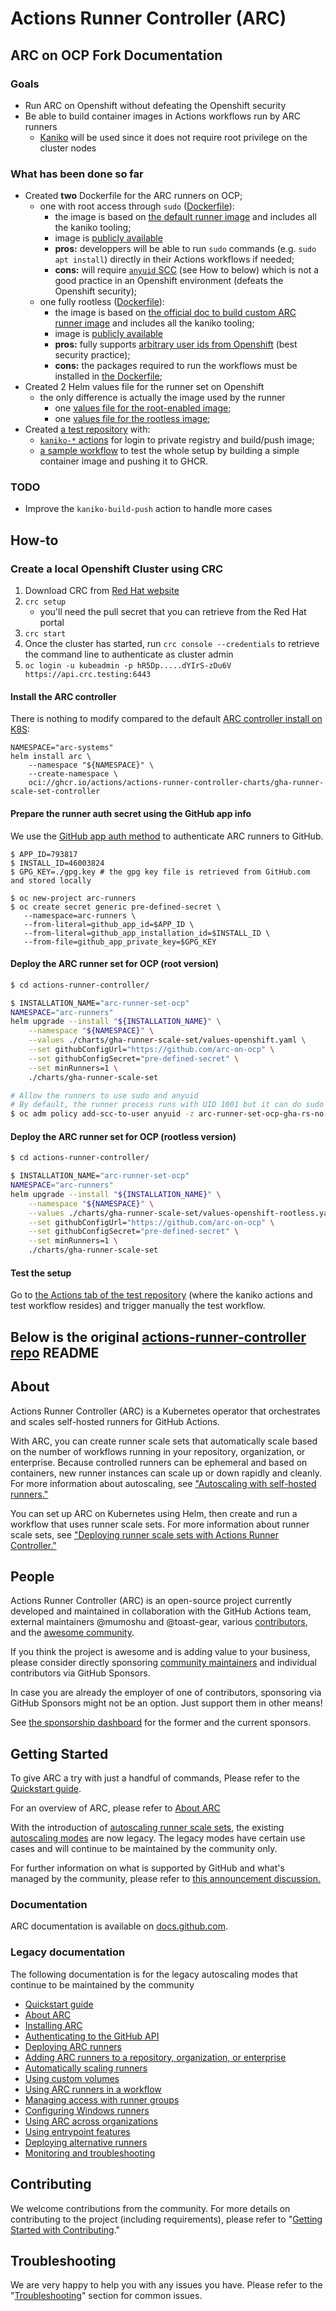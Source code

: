 # Actions Runner Controller (ARC)

## ARC on OCP Fork Documentation


### Goals
* Run ARC on Openshift without defeating the Openshift security
* Be able to build container images in Actions workflows run by ARC runners
    * [Kaniko](https://github.com/GoogleContainerTools/kaniko) will be used since it does not require root privilege on the cluster nodes

### What has been done so far
* Created **two** Dockerfile for the ARC runners on OCP;
	 * one with root access through `sudo` ([Dockerfile](./runner/actions-runner-openshift.ubuntu-22.04.dockerfile)):
	    * the image is based on [the default runner image](https://ghcr.io/actions/actions-runner:latest) and includes all the kaniko tooling;
	    * image is [publicly available](https://github.com/orgs/ghsioux-octodemo/packages/container/package/actions-runner-controller%2Farc-runner-ocp)
	    * **pros:** developpers will be able to run `sudo` commands (e.g. `sudo apt install`) directly in their Actions workflows if needed;
	     * **cons:** will require [`anyuid` SCC](https://docs.openshift.com/container-platform/4.14/authentication/managing-security-context-constraints.html) (see How to below) which is not a good practice in an Openshift environment (defeats the Openshift security);
	 * one fully rootless ([Dockerfile](./runner/actions-runner-openshift-rootless.ubuntu-22.04.dockerfile)):
	    * the image is based on [the official doc to build custom ARC runner image](https://docs.github.com/en/enterprise-cloud@latest/actions/hosting-your-own-runners/managing-self-hosted-runners-with-actions-runner-controller/about-actions-runner-controller#creating-your-own-runner-image) and includes all the kaniko tooling;
	    * image is [publicly available](https://github.com/orgs/ghsioux-octodemo/packages/container/package/actions-runner-controller%2Farc-runner-ocp-rootless)	    
	    * **pros:** fully supports [arbitrary user ids from Openshift](https://docs.openshift.com/container-platform/4.14/openshift_images/create-images.html#use-uid_create-images) (best security practice);
	     * **cons:** the packages required to run the workflows must be installed in [the Dockerfile](https://github.com/arc-on-ocp/actions-runner-controller/blob/master/runner/actions-runner-openshift-rootless.ubuntu-22.04.dockerfile#L18);
 * Created 2 Helm values file for the runner set on Openshift
	 * the only difference is actually the image used by the runner
	   * one [values file for the root-enabled image](./charts/gha-runner-scale-set/values-openshift.yaml);
	   * one [values file for the rootless image](./charts/gha-runner-scale-set/values-openshift-rootless.yaml);
 * Created [a test repository](https://github.com/arc-on-ocp/arc-on-openshift-test-actions-workflow/) with:
   *  [`kaniko-*` actions](https://github.com/arc-on-ocp/arc-on-openshift-test-actions-workflow/tree/main/.github/actions) for login to private registry and build/push image;
   * [a sample workflow](https://github.com/arc-on-ocp/arc-on-openshift-test-actions-workflow/blob/main/.github/workflows/arc-runner-set-ocp-test-with-actions.yml) to test the whole setup by building a simple container image and pushing it to GHCR.

### TODO

* Improve the `kaniko-build-push` action to handle more cases

## How-to

### Create a local Openshift Cluster using CRC
1. Download CRC from [Red Hat website](https://developers.redhat.com/products/openshift-local/overview)
2. `crc setup`
	* you'll need the pull secret that you can retrieve from the Red Hat portal
3. `crc start`
4. Once the cluster has started, run `crc console --credentials` to retrieve the command line to authenticate as cluster admin
5. `oc login -u kubeadmin -p hR5Dp.....dYIrS-zDu6V https://api.crc.testing:6443` 

#### Install the ARC controller
There is nothing to modify compared to the default [ARC controller install on K8S](https://docs.github.com/en/enterprise-cloud@latest/actions/hosting-your-own-runners/managing-self-hosted-runners-with-actions-runner-controller/quickstart-for-actions-runner-controller#installing-actions-runner-controller):

```
NAMESPACE="arc-systems"
helm install arc \
    --namespace "${NAMESPACE}" \
    --create-namespace \
    oci://ghcr.io/actions/actions-runner-controller-charts/gha-runner-scale-set-controller
```

#### Prepare the runner auth secret using the GitHub app info

We use the [GitHub app auth method](https://docs.github.com/en/enterprise-cloud@latest/actions/hosting-your-own-runners/managing-self-hosted-runners-with-actions-runner-controller/authenticating-to-the-github-api#authenticating-arc-with-a-github-app) to authenticate ARC runners to GitHub.

```
$ APP_ID=793817
$ INSTALL_ID=46003824
$ GPG_KEY=./gpg.key # the gpg key file is retrieved from GitHub.com and stored locally

$ oc new-project arc-runners
$ oc create secret generic pre-defined-secret \
   --namespace=arc-runners \
   --from-literal=github_app_id=$APP_ID \
   --from-literal=github_app_installation_id=$INSTALL_ID \
   --from-file=github_app_private_key=$GPG_KEY
```

#### Deploy the ARC runner set for OCP (root version)

```bash
$ cd actions-runner-controller/

$ INSTALLATION_NAME="arc-runner-set-ocp"
NAMESPACE="arc-runners"
helm upgrade --install "${INSTALLATION_NAME}" \
    --namespace "${NAMESPACE}" \
    --values ./charts/gha-runner-scale-set/values-openshift.yaml \
    --set githubConfigUrl="https://github.com/arc-on-ocp" \
    --set githubConfigSecret="pre-defined-secret" \
    --set minRunners=1 \
    ./charts/gha-runner-scale-set

# Allow the runners to use sudo and anyuid
# By default, the runner process runs with UID 1001 but it can do sudo for certain tasks 
$ oc adm policy add-scc-to-user anyuid -z arc-runner-set-ocp-gha-rs-no-permission -n arc-runners
```

#### Deploy the ARC runner set for OCP (rootless version)
```bash
$ cd actions-runner-controller/

$ INSTALLATION_NAME="arc-runner-set-ocp"
NAMESPACE="arc-runners"
helm upgrade --install "${INSTALLATION_NAME}" \
    --namespace "${NAMESPACE}" \
    --values ./charts/gha-runner-scale-set/values-openshift-rootless.yaml \
    --set githubConfigUrl="https://github.com/arc-on-ocp" \
    --set githubConfigSecret="pre-defined-secret" \
    --set minRunners=1 \
    ./charts/gha-runner-scale-set
```

#### Test the setup
Go to [the Actions tab of the test repository](https://github.com/arc-on-ocp/arc-on-openshift-test-actions-workflow/actions/workflows/arc-runner-set-ocp-test-with-actions.yml) (where the kaniko actions and test workflow resides) and trigger manually the test workflow. 

## Below is the original [actions-runner-controller repo](https://github.com/actions/actions-runner-controller/) README

## About

Actions Runner Controller (ARC) is a Kubernetes operator that orchestrates and scales self-hosted runners for GitHub Actions.

With ARC, you can create runner scale sets that automatically scale based on the number of workflows running in your repository, organization, or enterprise. Because controlled runners can be ephemeral and based on containers, new runner instances can scale up or down rapidly and cleanly. For more information about autoscaling, see ["Autoscaling with self-hosted runners."](https://docs.github.com/en/actions/hosting-your-own-runners/managing-self-hosted-runners/autoscaling-with-self-hosted-runners)

You can set up ARC on Kubernetes using Helm, then create and run a workflow that uses runner scale sets. For more information about runner scale sets, see ["Deploying runner scale sets with Actions Runner Controller."](https://docs.github.com/en/actions/hosting-your-own-runners/managing-self-hosted-runners-with-actions-runner-controller/deploying-runner-scale-sets-with-actions-runner-controller#runner-scale-set)
## People

Actions Runner Controller (ARC) is an open-source project currently developed and maintained in collaboration with the GitHub Actions team, external maintainers @mumoshu and @toast-gear, various [contributors](https://github.com/actions/actions-runner-controller/graphs/contributors), and the [awesome community](https://github.com/actions/actions-runner-controller/discussions).

If you think the project is awesome and is adding value to your business, please consider directly sponsoring [community maintainers](https://github.com/sponsors/actions-runner-controller) and individual contributors via GitHub Sponsors.

In case you are already the employer of one of contributors, sponsoring via GitHub Sponsors might not be an option. Just support them in other means!

See [the sponsorship dashboard](https://github.com/sponsors/actions-runner-controller) for the former and the current sponsors.

## Getting Started

To give ARC a try with just a handful of commands, Please refer to the [Quickstart guide](https://docs.github.com/en/actions/hosting-your-own-runners/managing-self-hosted-runners-with-actions-runner-controller/quickstart-for-actions-runner-controller).

For an overview of ARC, please refer to [About ARC](https://docs.github.com/en/actions/hosting-your-own-runners/managing-self-hosted-runners-with-actions-runner-controller/about-actions-runner-controller)

With the introduction of [autoscaling runner scale sets](https://github.com/actions/actions-runner-controller/discussions/2775), the existing [autoscaling modes](./docs/automatically-scaling-runners.md) are now legacy. The legacy modes have certain use cases and will continue to be maintained by the community only.

For further information on what is supported by GitHub and what's managed by the community, please refer to [this announcement discussion.](https://github.com/actions/actions-runner-controller/discussions/2775)

### Documentation

ARC documentation is available on [docs.github.com](https://docs.github.com/en/actions/hosting-your-own-runners/managing-self-hosted-runners-with-actions-runner-controller/quickstart-for-actions-runner-controller).

### Legacy documentation

The following documentation is for the legacy autoscaling modes that continue to be maintained by the community

- [Quickstart guide](/docs/quickstart.md)
- [About ARC](/docs/about-arc.md)
- [Installing ARC](/docs/installing-arc.md)
- [Authenticating to the GitHub API](/docs/authenticating-to-the-github-api.md)
- [Deploying ARC runners](/docs/deploying-arc-runners.md)
- [Adding ARC runners to a repository, organization, or enterprise](/docs/choosing-runner-destination.md)
- [Automatically scaling runners](/docs/automatically-scaling-runners.md)
- [Using custom volumes](/docs/using-custom-volumes.md)
- [Using ARC runners in a workflow](/docs/using-arc-runners-in-a-workflow.md)
- [Managing access with runner groups](/docs/managing-access-with-runner-groups.md)
- [Configuring Windows runners](/docs/configuring-windows-runners.md)
- [Using ARC across organizations](/docs/using-arc-across-organizations.md)
- [Using entrypoint features](/docs/using-entrypoint-features.md)
- [Deploying alternative runners](/docs/deploying-alternative-runners.md)
- [Monitoring and troubleshooting](/docs/monitoring-and-troubleshooting.md)

## Contributing

We welcome contributions from the community. For more details on contributing to the project (including requirements), please refer to "[Getting Started with Contributing](https://github.com/actions/actions-runner-controller/blob/master/CONTRIBUTING.md)."

## Troubleshooting

We are very happy to help you with any issues you have. Please refer to the "[Troubleshooting](https://github.com/actions/actions-runner-controller/blob/master/TROUBLESHOOTING.md)" section for common issues.

